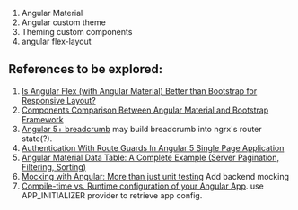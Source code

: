 1. Angular Material
2. Angular custom theme
3. Theming custom components
4. angular flex-layout

## **References to be explored**:
1. [Is Angular Flex (with Angular Material) Better than Bootstrap for Responsive Layout?](https://theinfogrid.com/tech/developers/angular/angular-flex-better-than-bootstrap/)
2. [Components Comparison Between Angular Material and Bootstrap Framework](https://theinfogrid.com/tech/developers/angular-material-and-bootstrap-framework-components-comparison/)
3. [Angular 5+ breadcrumb](https://medium.com/@bo.vandersteene/angular-5-breadcrumb-c225fd9df5cf)
may build breadcrumb into ngrx's router state(?).
4. [Authentication With Route Guards In Angular 5 Single Page Application](http://www.c-sharpcorner.com/article/authentication-with-route-guards-in-angular-5-single-page-application/)
5. [Angular Material Data Table: A Complete Example (Server Pagination, Filtering, Sorting)](https://blog.angular-university.io/angular-material-data-table/?utm=ng2)
6. [Mocking with Angular: More than just unit testing](https://medium.com/@amcdnl/mocking-with-angular-more-than-just-unit-testing-cbb7908c9fcc) Add backend mocking
7. [Compile-time vs. Runtime configuration of your Angular App](https://juristr.com/blog/2018/01/ng-app-runtime-config/?utm_source=mybridge&utm_medium=blog&utm_campaign=read_more). use APP_INITIALIZER provider to retrieve app config.